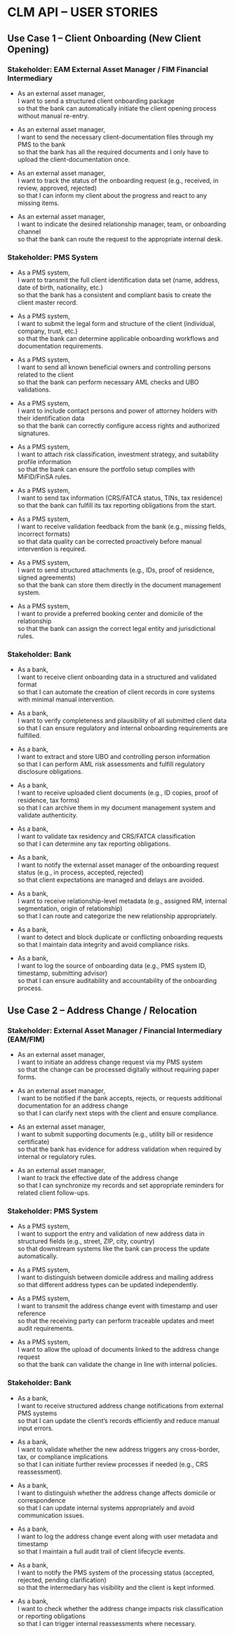 # CLM API – USER STORIES 
## Use Case 1 – Client Onboarding (New Client Opening)

### Stakeholder: EAM External Asset Manager / FIM Financial Intermediary

- As an external asset manager,  
  I want to send a structured client onboarding package  
  so that the bank can automatically initiate the client opening process without manual re-entry.

- As an external asset manager,  
  I want to send the necessary client-documentation files through my PMS to the bank  
  so that the bank has all the required documents and I only have to upload the client-documentation once.

- As an external asset manager,  
  I want to track the status of the onboarding request (e.g., received, in review, approved, rejected)  
  so that I can inform my client about the progress and react to any missing items.

- As an external asset manager,  
  I want to indicate the desired relationship manager, team, or onboarding channel  
  so that the bank can route the request to the appropriate internal desk.

### Stakeholder: PMS System

- As a PMS system,  
  I want to transmit the full client identification data set (name, address, date of birth, nationality, etc.)  
  so that the bank has a consistent and compliant basis to create the client master record.

- As a PMS system,  
  I want to submit the legal form and structure of the client (individual, company, trust, etc.)  
  so that the bank can determine applicable onboarding workflows and documentation requirements.

- As a PMS system,  
  I want to send all known beneficial owners and controlling persons related to the client  
  so that the bank can perform necessary AML checks and UBO validations.

- As a PMS system,  
  I want to include contact persons and power of attorney holders with their identification data  
  so that the bank can correctly configure access rights and authorized signatures.

- As a PMS system,  
  I want to attach risk classification, investment strategy, and suitability profile information  
  so that the bank can ensure the portfolio setup complies with MiFID/FinSA rules.

- As a PMS system,  
  I want to send tax information (CRS/FATCA status, TINs, tax residence)  
  so that the bank can fulfill its tax reporting obligations from the start.

- As a PMS system,  
  I want to receive validation feedback from the bank (e.g., missing fields, incorrect formats)  
  so that data quality can be corrected proactively before manual intervention is required.

- As a PMS system,  
  I want to send structured attachments (e.g., IDs, proof of residence, signed agreements)  
  so that the bank can store them directly in the document management system.

- As a PMS system,  
  I want to provide a preferred booking center and domicile of the relationship  
  so that the bank can assign the correct legal entity and jurisdictional rules.

### Stakeholder: Bank

- As a bank,  
  I want to receive client onboarding data in a structured and validated format  
  so that I can automate the creation of client records in core systems with minimal manual intervention.

- As a bank,  
  I want to verify completeness and plausibility of all submitted client data  
  so that I can ensure regulatory and internal onboarding requirements are fulfilled.

- As a bank,  
  I want to extract and store UBO and controlling person information  
  so that I can perform AML risk assessments and fulfill regulatory disclosure obligations.

- As a bank,  
  I want to receive uploaded client documents (e.g., ID copies, proof of residence, tax forms)  
  so that I can archive them in my document management system and validate authenticity.

- As a bank,  
  I want to validate tax residency and CRS/FATCA classification  
  so that I can determine any tax reporting obligations.

- As a bank,  
  I want to notify the external asset manager of the onboarding request status (e.g., in process, accepted, rejected)  
  so that client expectations are managed and delays are avoided.

- As a bank,  
  I want to receive relationship-level metadata (e.g., assigned RM, internal segmentation, origin of relationship)  
  so that I can route and categorize the new relationship appropriately.

- As a bank,  
  I want to detect and block duplicate or conflicting onboarding requests  
  so that I maintain data integrity and avoid compliance risks.

- As a bank,  
  I want to log the source of onboarding data (e.g., PMS system ID, timestamp, submitting advisor)  
  so that I can ensure auditability and accountability of the onboarding process.

## Use Case 2 – Address Change / Relocation

### Stakeholder: External Asset Manager / Financial Intermediary (EAM/FIM)

- As an external asset manager,  
  I want to initiate an address change request via my PMS system  
  so that the change can be processed digitally without requiring paper forms.

- As an external asset manager,  
  I want to be notified if the bank accepts, rejects, or requests additional documentation for an address change  
  so that I can clarify next steps with the client and ensure compliance.

- As an external asset manager,  
  I want to submit supporting documents (e.g., utility bill or residence certificate)  
  so that the bank has evidence for address validation when required by internal or regulatory rules.

- As an external asset manager,  
  I want to track the effective date of the address change  
  so that I can synchronize my records and set appropriate reminders for related client follow-ups.

### Stakeholder: PMS System

- As a PMS system,  
  I want to support the entry and validation of new address data in structured fields (e.g., street, ZIP, city, country)  
  so that downstream systems like the bank can process the update automatically.

- As a PMS system,  
  I want to distinguish between domicile address and mailing address  
  so that different address types can be updated independently.

- As a PMS system,  
  I want to transmit the address change event with timestamp and user reference  
  so that the receiving party can perform traceable updates and meet audit requirements.

- As a PMS system,  
  I want to allow the upload of documents linked to the address change request  
  so that the bank can validate the change in line with internal policies.

### Stakeholder: Bank

- As a bank,  
  I want to receive structured address change notifications from external PMS systems  
  so that I can update the client’s records efficiently and reduce manual input errors.

- As a bank,  
  I want to validate whether the new address triggers any cross-border, tax, or compliance implications  
  so that I can initiate further review processes if needed (e.g., CRS reassessment).

- As a bank,  
  I want to distinguish whether the address change affects domicile or correspondence  
  so that I can update internal systems appropriately and avoid communication issues.

- As a bank,  
  I want to log the address change event along with user metadata and timestamp  
  so that I maintain a full audit trail of client lifecycle events.

- As a bank,  
  I want to notify the PMS system of the processing status (accepted, rejected, pending clarification)  
  so that the intermediary has visibility and the client is kept informed.

- As a bank,  
  I want to check whether the address change impacts risk classification or reporting obligations  
  so that I can trigger internal reassessments where necessary.


